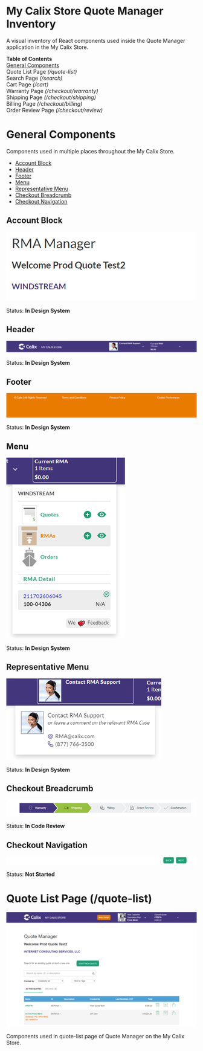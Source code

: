 
# My Calix Store Quote Manager Inventory

A visual inventory of React components used inside the Quote Manager application in the My Calix Store.

**Table of Contents**  
[General  Components](#general-components)  
Quote List Page  *(/quote-list)*  
Search Page *(/search)*  
Cart Page *(/cart)*  
Warranty Page *(/checkout/warranty)*  
Shipping Page *(/checkout/shipping)*  
Billing Page *(/checkout/billing)*  
Order Review Page *(/checkout/review)*  


# General Components

Components used in multiple places throughout the My Calix Store.

* [Account Block](#account-block)
* [Header](#header)
* [Footer](#footer)
* [Menu](#menu)
* [Representative Menu](#representative-menu)
* [Checkout Breadcrumb](#checkout-breadcrumb) 
* [Checkout Navigation](#checkout-navigation)


## Account Block

![Account Block Image](https://github.com/zsanchez-calix/my-calix-store-inventory/blob/main/General/account-block.png?raw=true "account-block")

Status: **In Design System**

## Header

![Header Image](https://github.com/zsanchez-calix/my-calix-store-inventory/blob/main/General/header.png?raw=true "header")

Status: **In Design System**

## Footer

![Footer Image](https://github.com/zsanchez-calix/my-calix-store-inventory/blob/main/General/footer.png?raw=true "footer")

Status: ****In Design System****

## Menu

![Menu Image](https://github.com/zsanchez-calix/my-calix-store-inventory/blob/main/General/menu.png?raw=true "menu")

Status: **In Design System**

## Representative Menu

![Rep Menu Image](https://github.com/zsanchez-calix/my-calix-store-inventory/blob/main/General/rep-menu.png?raw=true "rep-menu")

Status: **In Design System**

## Checkout Breadcrumb

![Checkout Breadcrumb Image](https://github.com/zsanchez-calix/my-calix-store-inventory/blob/main/General/checkout-breadcrumb.png?raw=true "checkout-breadcrumb")

Status: **In Code Review**

## Checkout Navigation 

![Checkout Navigation Image](https://github.com/zsanchez-calix/my-calix-store-inventory/blob/main/Quote%20Manager/checkout/checkout-navigation.png?raw=true "checkout-navigation")

Status: **Not Started**



# Quote List Page (/quote-list)

![Quote List Image](https://github.com/zsanchez-calix/my-calix-store-inventory/blob/main/Quote%20Manager/quote-list-page/quote-list-page.png?raw=true "quote-list-page")

Components used in quote-list page of Quote Manager on the My Calix Store.
